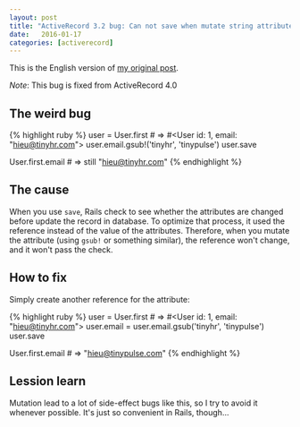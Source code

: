 ```yaml
---
layout: post
title: "ActiveRecord 3.2 bug: Can not save when mutate string attribute"
date:   2016-01-17
categories: [activerecord]
---
```


This is the English version of [my original post][original-kipalog-post].

*Note*: This bug is fixed from ActiveRecord 4.0

## The weird bug

{% highlight ruby %}
user = User.first # => #<User id: 1, email: "hieu@tinyhr.com">
user.email.gsub!('tinyhr', 'tinypulse')
user.save

User.first.email # => still "hieu@tinyhr.com"
{% endhighlight %}

## The cause

When you use `save`, Rails check to see whether the attributes are changed
before update the record in database.  To optimize that process, it used
the reference instead of the value of the attributes. Therefore, when you
mutate the attribute (using `gsub!` or something similar), the reference
won't change, and it won't pass the check.

## How to fix

Simply create another reference for the attribute:

{% highlight ruby %}
user = User.first # => #<User id: 1, email: "hieu@tinyhr.com">
user.email = user.email.gsub('tinyhr', 'tinypulse')
user.save

User.first.email # => "hieu@tinypulse.com"
{% endhighlight %}

## Lession learn

Mutation lead to a lot of side-effect bugs like this, so I try to avoid it
whenever possible. It's just so convenient in Rails, though...

[original-kipalog-post]: http://kipalog.com/posts/Workaround-cho-loi-khong-luu-duoc-mutate-string-trong-activerecord
